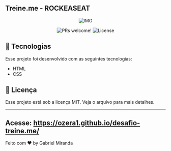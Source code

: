 ## Treine.me - ROCKEASEAT

<p align="center">
    <img src = "https://user-images.githubusercontent.com/103972111/164146695-e38e1659-18e8-4590-86f1-9c2b5b1ad94f.png" alt="IMG">
</p>



<p align="center">
 <img src="https://img.shields.io/static/v1?label=PRs&message=welcome&color=49AA26&labelColor=000000" alt="PRs welcome!" />

  <img alt="License" src="https://img.shields.io/static/v1?label=license&message=MIT&color=49AA26&labelColor=000000">
</p>



## 🚀 Tecnologias
Esse projeto foi desenvolvido com as seguintes tecnologias:

- HTML
- CSS


## :memo: Licença

Esse projeto está sob a licença MIT. Veja o arquivo para mais detalhes.


---
##
Acesse: https://ozera1.github.io/desafio-treine.me/
---

Feito com ♥ by Gabriel Miranda